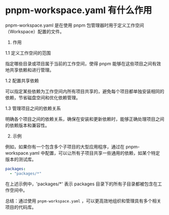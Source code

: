 # pnpm-workspace.yaml 有什么作用

pnpm-workspace.yaml 是在使用 pnpm 包管理器时用于定义工作空间（Workspace）配置的文件。

1. 作用

1.1 定义工作空间的范围

指定哪些目录或项目属于当前的工作空间，使得 pnpm 能够在这些项目之间有效地共享依赖和进行管理。

1.2 配置共享依赖

可以指定某些依赖为工作空间内所有项目共享的，避免每个项目都单独安装相同的依赖，节省磁盘空间和优化依赖管理。

1.3 管理项目之间的依赖关系

明确各个项目之间的依赖关系，确保在安装和更新依赖时，能够正确处理项目之间的依赖版本和兼容性。

2. 示例

例如，如果你有一个包含多个子项目的大型应用程序，通过在 pnpm-workspace.yaml 中配置，可以让所有子项目共享一些通用的依赖，如某个特定版本的测试库。

```yaml
packages:
  - "packages/*"
```

在上述示例中，'packages/\*' 表示 packages 目录下的所有子目录都被包含在工作空间中。

总结：通过使用 `pnpm-workspace.yaml` ，可以更高效地组织和管理具有多个相关项目的代码库。
